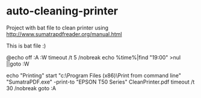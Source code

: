 # auto-cleaning-printer

Project with bat file to clean printer using http://www.sumatrapdfreader.org/manual.html

This is bat file :)

@echo off
:A
 :W
 timeout /t 5 /nobreak
 echo %time%|find "19:00" >nul ||goto :W
 
 echo "Printing"
 start "c:\Program Files (x86)\Print from command line" "SumatraPDF.exe" -print-to "EPSON T50 Series" CleanPrinter.pdf
timeout /t 30 /nobreak
goto :A
